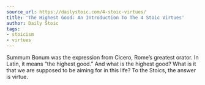 ```yaml
---
source_url: https://dailystoic.com/4-stoic-virtues/
title: 'The Highest Good: An Introduction To The 4 Stoic Virtues'
author: Daily Stoic
tags:
- stoicism
- virtues
---
```

Summum Bonum was the expression from Cicero, Rome’s greatest orator. In Latin, it means “the highest good.” And what is the highest good? What is it that we are supposed to be aiming for in this life? To the Stoics, the answer is virtue.
